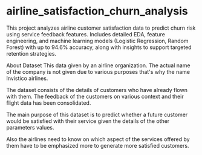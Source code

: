 # airline_satisfaction_churn_analysis
This project analyzes airline customer satisfaction data to predict churn risk using service feedback features. Includes detailed EDA, feature engineering, and machine learning models (Logistic Regression, Random Forest) with up to 94.6% accuracy, along with insights to support targeted retention strategies.

About Dataset
This data given by an airline organization. The actual name of the company is not given due to various purposes that's why the name Invistico airlines.

The dataset consists of the details of customers who have already flown with them. The feedback of the customers on various context and their flight data has been consolidated.

The main purpose of this dataset is to predict whether a future customer would be satisfied with their service given the details of the other parameters values.

Also the airlines need to know on which aspect of the services offered by them have to be emphasized more to generate more satisfied customers.
